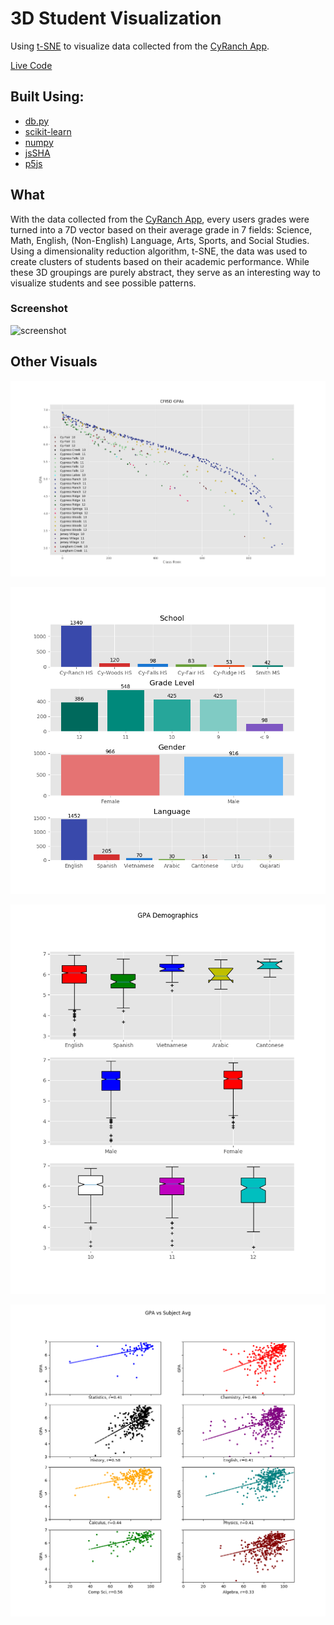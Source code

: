 # 3D Student Visualization

Using [t-SNE](https://en.wikipedia.org/wiki/T-distributed_stochastic_neighbor_embedding) to
visualize data collected from the [CyRanch App](https://github.com/sshh12/CyRanch-App-Server).

[Live Code](https://sshh.io/webapps/studentvis/main.html)

## Built Using:

* [db.py](https://github.com/yhat/db.py)
* [scikit-learn](http://scikit-learn.org/stable/)
* [numpy](http://www.numpy.org/)
* [jsSHA](https://github.com/Caligatio/jsSHA)
* [p5js](https://p5js.org/)

## What

With the data collected from the [CyRanch App](https://github.com/sshh12/CyRanch-App-Server), every users
grades were turned into a 7D vector based on their average grade in 7 fields: Science, Math, English,
(Non-English) Language, Arts, Sports, and Social Studies. Using a dimensionality reduction algorithm, t-SNE, the data
was used to create clusters of students based on their academic performance. While these 3D groupings are
purely abstract, they serve as an interesting way to visualize students and see possible patterns.

### Screenshot

![screenshot](https://cloud.githubusercontent.com/assets/6625384/25551412/3e642c36-2c4a-11e7-84ca-030f6d723ba6.gif)

## Other Visuals

![gpa](https://raw.githubusercontent.com/sshh12/Students-Visualization/master/other_visuals/gpa_stats.png?)

![demo](https://raw.githubusercontent.com/sshh12/Students-Visualization/master/other_visuals/demo_stats.png?)

![demo gpa](https://raw.githubusercontent.com/sshh12/Students-Visualization/master/other_visuals/demo_gpa_stats.png?)

![grades](https://raw.githubusercontent.com/sshh12/Students-Visualization/master/other_visuals/gradecorr_stats.png?)

